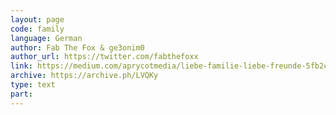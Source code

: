 ```yaml
---
layout: page
code: family
language: German
author: Fab The Fox & ge3onim0
author_url: https://twitter.com/fabthefoxx
link: https://medium.com/aprycotmedia/liebe-familie-liebe-freunde-5fb2c4a242dd
archive: https://archive.ph/LVQKy
type: text
part: 
---
```

